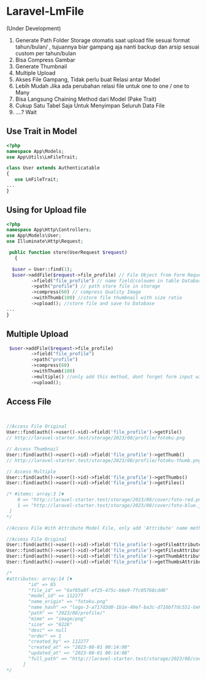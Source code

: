 # Laravel-LmFile
(Under Development)

1. Generate Path Folder Storage otomatis saat upload file sesuai format tahun/bulan/ , tujuannya biar gampang aja nanti backup dan arsip sesuai custom per tahun/bulan
2. Bisa Compress Gambar
3. Generate Thumbnail
4. Multiple Upload 
5. Akses File Gampang, Tidak perlu buat Relasi antar Model
6. Lebih Mudah Jika ada perubahan relasi file untuk one to one / one to Many  
7. Bisa Langsung Chaining Method dari Model (Pake Trait)
8. Cukup Satu Tabel Saja Untuk Menyimpan Seluruh Data File
9. ....? Wait


## Use Trait in Model

```php
<?php
namespace App\Models;
use App\Utils\LmFileTrait;

class User extends Authenticatable
{
   use LmFileTrait;
...
}

```

## Using for Upload file

```php
<?php
namespace App\Http\Controllers;
use App\Models\User;
use Illuminate\Http\Request;

 public function store(UserRequest $request)
   {

  $user = User::find(1);
  $user->addFile($request->file_profile) // File Object from Form Request
         ->field("file_profile") // name field/coloumn in table Database 
         ->path("profile") // path store file in storage 
         ->compress(60) // compress Quality Image
         ->withThumb(100) //store file thumbnail with size ratio
         ->upload(); //store file and save to Database
...
}
```

## Multiple Upload
```php
 $user->addFile($request->file_profile)
         ->field("file_profile") 
         ->path("profile") 
         ->compress(60) 
         ->withThumb(100) 
         ->multiple() //only add this method, dont forget form input with array file value 
         ->upload(); 

```

## Access File
```php


//Access File Original
User::find(auth()->user()->id)->field('file_profile')->getFile()
// http://laravel-starter.test/storage/2023/08/profile/fotoku.png

// Access Thumbnail
User::find(auth()->user()->id)->field('file_profile')->getThumb()
// http://laravel-starter.test/storage/2023/08/profile/fotoku-thumb.png

// Access Multiple
User::find(auth()->user()->id)->field('file_profile')->getThumbs()
User::find(auth()->user()->id)->field('file_profile')->getFiles()

/* #items: array:3 [▼
    0 => "http://laravel-starter.test/storage/2023/08/cover/foto-red.png"
    1 => "http://laravel-starter.test/storage/2023/08/cover/foto-blue.jpg"
 ]
*/

//Access File With Attribute Model File, only add 'Attribute' name method 

//Access File Original
User::find(auth()->user()->id)->field('file_profile')->getFileAttribute() //single
User::find(auth()->user()->id)->field('file_profile')->getFilesAttribute() //multiple
User::find(auth()->user()->id)->field('file_profile')->getThumbAttribute() //single
User::find(auth()->user()->id)->field('file_profile')->getThumbsAttribute() //multiple

/*
#attributes: array:14 [▼
        "id" => 85
        "file_id" => "6af85a0f-ef25-475c-b6e9-7fc05768cdd6"
        "model_id" => 112277
        "name_origin" => "fotoku.png"
        "name_hash" => "logo-3-a717d3d0-1b1e-40e7-ba3c-d716bf7dc551-GeFsZqOfbod5dOGj7VaIr0zuCGxAjtrDWUZ51XOIkWZ1q5aXuI.png"
        "path" => "2023/08/profile/"
        "mime" => "image/png"
        "size" => "8226"
        "desc" => null
        "order" => 1
        "created_by" => 112277
        "created_at" => "2023-08-01 00:14:08"
        "updated_at" => "2023-08-01 00:14:08"
        "full_path" => "http://laravel-starter.test/storage/2023/08/cover/fotoku.jpg"
      ]
*/
```



